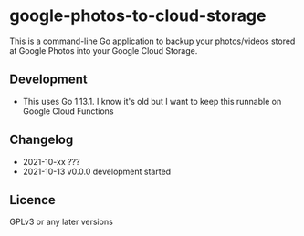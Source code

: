 # google-photos-to-cloud-storage

This is a command-line Go application to backup your photos/videos stored
at Google Photos into your Google Cloud Storage.

## Development

* This uses Go 1.13.1. I know it's old but I want to keep this runnable on Google Cloud Functions

## Changelog

* 2021-10-xx ???
* 2021-10-13 v0.0.0 development started

## Licence

GPLv3 or any later versions
